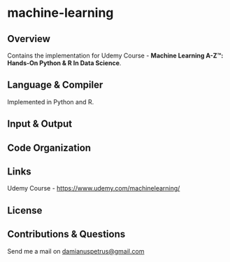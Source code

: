 # machine-learning

## Overview
Contains the implementation for Udemy Course - **Machine Learning A-Z™: Hands-On Python & R In Data Science**.

## Language & Compiler
Implemented in Python and R.  

## Input & Output

## Code Organization

## Links
Udemy Course - <https://www.udemy.com/machinelearning/>

## License

## Contributions & Questions
Send me a mail on <damianuspetrus@gmail.com>

